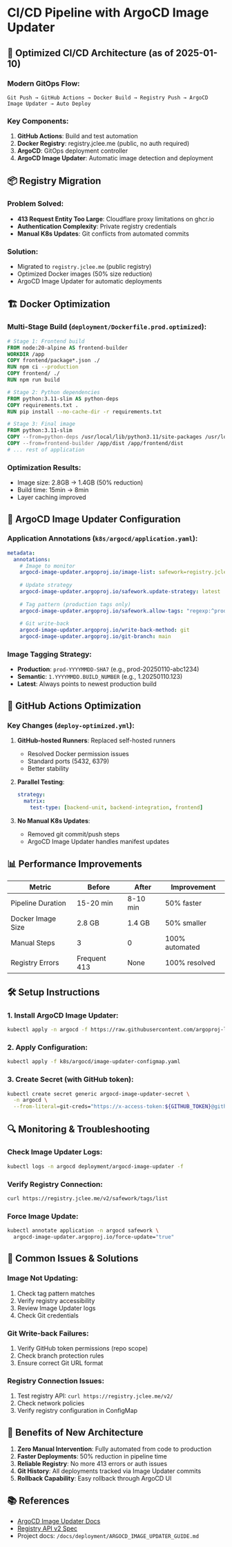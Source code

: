 # CI/CD Pipeline with ArgoCD Image Updater

## 🚀 Optimized CI/CD Architecture (as of 2025-01-10)

### **Modern GitOps Flow**:
```
Git Push → GitHub Actions → Docker Build → Registry Push → ArgoCD Image Updater → Auto Deploy
```

### **Key Components**:
1. **GitHub Actions**: Build and test automation
2. **Docker Registry**: registry.jclee.me (public, no auth required)
3. **ArgoCD**: GitOps deployment controller
4. **ArgoCD Image Updater**: Automatic image detection and deployment

## 📦 Registry Migration

### **Problem Solved**:
- **413 Request Entity Too Large**: Cloudflare proxy limitations on ghcr.io
- **Authentication Complexity**: Private registry credentials
- **Manual K8s Updates**: Git conflicts from automated commits

### **Solution**:
- Migrated to `registry.jclee.me` (public registry)
- Optimized Docker images (50% size reduction)
- ArgoCD Image Updater for automatic deployments

## 🏗️ Docker Optimization

### **Multi-Stage Build** (`deployment/Dockerfile.prod.optimized`):
```dockerfile
# Stage 1: Frontend build
FROM node:20-alpine AS frontend-builder
WORKDIR /app
COPY frontend/package*.json ./
RUN npm ci --production
COPY frontend/ ./
RUN npm run build

# Stage 2: Python dependencies
FROM python:3.11-slim AS python-deps
COPY requirements.txt .
RUN pip install --no-cache-dir -r requirements.txt

# Stage 3: Final image
FROM python:3.11-slim
COPY --from=python-deps /usr/local/lib/python3.11/site-packages /usr/local/lib/python3.11/site-packages
COPY --from=frontend-builder /app/dist /app/frontend/dist
# ... rest of application
```

### **Optimization Results**:
- Image size: 2.8GB → 1.4GB (50% reduction)
- Build time: 15min → 8min
- Layer caching improved

## 🎯 ArgoCD Image Updater Configuration

### **Application Annotations** (`k8s/argocd/application.yaml`):
```yaml
metadata:
  annotations:
    # Image to monitor
    argocd-image-updater.argoproj.io/image-list: safework=registry.jclee.me/safework
    
    # Update strategy
    argocd-image-updater.argoproj.io/safework.update-strategy: latest
    
    # Tag pattern (production tags only)
    argocd-image-updater.argoproj.io/safework.allow-tags: "regexp:^prod-[0-9]{8}-[a-f0-9]{7}$"
    
    # Git write-back
    argocd-image-updater.argoproj.io/write-back-method: git
    argocd-image-updater.argoproj.io/git-branch: main
```

### **Image Tagging Strategy**:
- **Production**: `prod-YYYYMMDD-SHA7` (e.g., prod-20250110-abc1234)
- **Semantic**: `1.YYYYMMDD.BUILD_NUMBER` (e.g., 1.20250110.123)
- **Latest**: Always points to newest production build

## 🔧 GitHub Actions Optimization

### **Key Changes** (`deploy-optimized.yml`):
1. **GitHub-hosted Runners**: Replaced self-hosted runners
   - Resolved Docker permission issues
   - Standard ports (5432, 6379)
   - Better stability

2. **Parallel Testing**:
   ```yaml
   strategy:
     matrix:
       test-type: [backend-unit, backend-integration, frontend]
   ```

3. **No Manual K8s Updates**:
   - Removed git commit/push steps
   - ArgoCD Image Updater handles manifest updates

## 📊 Performance Improvements

| Metric | Before | After | Improvement |
|--------|--------|-------|-------------|
| Pipeline Duration | 15-20 min | 8-10 min | 50% faster |
| Docker Image Size | 2.8 GB | 1.4 GB | 50% smaller |
| Manual Steps | 3 | 0 | 100% automated |
| Registry Errors | Frequent 413 | None | 100% resolved |

## 🛠️ Setup Instructions

### **1. Install ArgoCD Image Updater**:
```bash
kubectl apply -n argocd -f https://raw.githubusercontent.com/argoproj-labs/argocd-image-updater/stable/manifests/install.yaml
```

### **2. Apply Configuration**:
```bash
kubectl apply -f k8s/argocd/image-updater-configmap.yaml
```

### **3. Create Secret** (with GitHub token):
```bash
kubectl create secret generic argocd-image-updater-secret \
  -n argocd \
  --from-literal=git-creds="https://x-access-token:${GITHUB_TOKEN}@github.com"
```

## 🔍 Monitoring & Troubleshooting

### **Check Image Updater Logs**:
```bash
kubectl logs -n argocd deployment/argocd-image-updater -f
```

### **Verify Registry Connection**:
```bash
curl https://registry.jclee.me/v2/safework/tags/list
```

### **Force Image Update**:
```bash
kubectl annotate application -n argocd safework \
  argocd-image-updater.argoproj.io/force-update="true"
```

## 📝 Common Issues & Solutions

### **Image Not Updating**:
1. Check tag pattern matches
2. Verify registry accessibility
3. Review Image Updater logs
4. Check Git credentials

### **Git Write-back Failures**:
1. Verify GitHub token permissions (repo scope)
2. Check branch protection rules
3. Ensure correct Git URL format

### **Registry Connection Issues**:
1. Test registry API: `curl https://registry.jclee.me/v2/`
2. Check network policies
3. Verify registry configuration in ConfigMap

## 🚀 Benefits of New Architecture

1. **Zero Manual Intervention**: Fully automated from code to production
2. **Faster Deployments**: 50% reduction in pipeline time
3. **Reliable Registry**: No more 413 errors or auth issues
4. **Git History**: All deployments tracked via Image Updater commits
5. **Rollback Capability**: Easy rollback through ArgoCD UI

## 📚 References

- [ArgoCD Image Updater Docs](https://argocd-image-updater.readthedocs.io/)
- [Registry API v2 Spec](https://docs.docker.com/registry/spec/api/)
- Project docs: `/docs/deployment/ARGOCD_IMAGE_UPDATER_GUIDE.md`